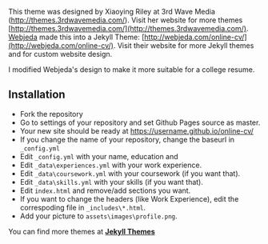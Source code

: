 This theme was designed by Xiaoying Riley at 3rd Wave Media (http://themes.3rdwavemedia.com/). Visit her website for more themes [http://themes.3rdwavemedia.com/](http://themes.3rdwavemedia.com/).  [Webjeda](http://webjeda.com) made this into a Jekyll Theme: [http://webjeda.com/online-cv/](http://webjeda.com/online-cv/).  Visit their website for more Jekyll themes and for custom website design.

I modified Webjeda's design to make it more suitable for a college resume.

## Installation
* Fork the repository
* Go to settings of your repository and set Github Pages source as master.
* Your new site should be ready at https://username.github.io/online-cv/
* If you change the name of your repository, change the baseurl in `_config.yml`
* Edit `_config.yml` with your name, education and 
* Edit `_data\experiences.yml` with your work experience.
* Edit `_data\coursework.yml` with your coursework (if you want that).
* Edit `_data\skills.yml` with your skills (if you want that).
* Edit `index.html` and remove/add sections you want.
* If you want to change the headers (like Work Experience), edit the correspoding file in `_includes\*.html`.
* Add your picture to `assets\images\profile.png`.

You can find more themes at [**Jekyll Themes**](http://jekyll-themes.com)
